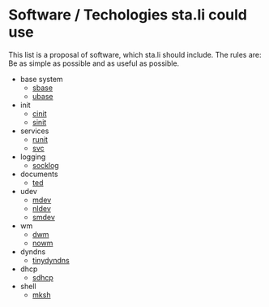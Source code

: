 Software / Techologies sta.li could use
=======================================

This list is a proposal of software, which sta.li should include. The rules
are: Be as simple as possible and as useful as possible.

* base system
	* [sbase](http://git.suckless.org/sbase/)
	* [ubase](http://git.suckless.org/ubase/)
* init
	* [cinit](http://www.nico.schottelius.org/software/cinit/)
	* [sinit](http://git.2f30.org/sinit/)
* services
	* [runit](http://smarden.org/runit/)
	* [svc](http://git.r-36.net/svc/)
* logging
	* [socklog](http://smarden.org/socklog/)
* documents
	* [ted](http://www.nllgg.nl/ted/)
* udev
	* [mdev](http://lists.busybox.net/pipermail/busybox/2005-December/017183.html)
	* [nldev](http://git.r-36.net/nldev/)
	* [smdev](http://git.2f30.org/smdev/)
* wm
	* [dwm](http://dwm.suckless.org)
	* [nowm](https://github.com/patrickhaller/no-wm)
* dyndns
	* [tinydyndns](http://smarden.org/tinydyndns/)
* dhcp
	* [sdhcp](http://galos.no-ip.org/sdhcp)
* shell
	* [mksh](https://www.mirbsd.org/mksh.htm)
